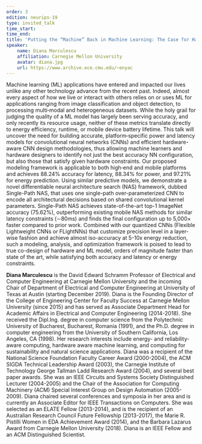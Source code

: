 ```yaml
---
order: 3
edition: neurips-19
type: invited_talk
time_start:
time_end:
title: 'Putting the “Machine” Back in Machine Learning: The Case for Hardware-ML Model Co-design'
speaker:
    name: Diana Marculescu
    affiliation: Carnegie Mellon University
    avatar: diana.jpg
    url: https://www.archive.ece.cmu.edu/~enyac
---
```

Machine learning (ML) applications have entered and impacted our lives unlike any other technology advance from the recent past. Indeed, almost every aspect of how we live or interact with others relies on or uses ML for applications ranging from image classification and object detection, to processing multi‐modal and heterogeneous datasets. While the holy grail for judging the quality of a ML model has largely been serving accuracy, and only recently its resource usage, neither of these metrics translate directly to energy efficiency, runtime, or mobile device battery lifetime. This talk will uncover the need for building accurate, platform‐specific power and latency models for convolutional neural networks (CNNs) and efficient hardware-aware CNN design methodologies, thus allowing machine learners and hardware designers to identify not just the best accuracy NN configuration, but also those that satisfy given hardware constraints. Our proposed modeling framework is applicable to both high‐end and mobile platforms and achieves 88.24% accuracy for latency, 88.34% for power, and 97.21% for energy prediction. Using similar predictive models, we demonstrate a novel differentiable neural architecture search (NAS) framework, dubbed Single-Path NAS, that uses one single-path over-parameterized CNN to encode all architectural decisions based on shared convolutional kernel parameters. Single-Path NAS achieves state-of-the-art top-1 ImageNet accuracy (75.62%), outperforming existing mobile NAS methods for similar latency constraints (∼80ms) and finds the final configuration up to 5,000× faster compared to prior work. Combined with our quantized CNNs (Flexible Lightweight CNNs or FLightNNs) that customize precision level in a layer-wise fashion and achieve almost iso-accuracy at 5-10x energy reduction, such a modeling, analysis, and optimization framework is poised to lead to true co-design of hardware and ML model, orders of magnitude faster than state of the art, while satisfying both accuracy and latency or energy constraints.

**Diana Marculescu** is the David Edward Schramm Professor of Electrical and Computer Engineering at Carnegie Mellon University and the incoming Chair of Department of Electrical and Computer Engineering at University of Texas at Austin (starting December 2019). Diana is the Founding Director of the College of Engineering Center for Faculty Success at Carnegie Mellon University (since 2015) and has served as Associate Department Head for Academic Affairs in Electrical and Computer Engineering (2014-2018). She received the Dipl.Ing. degree in computer science from the Polytechnic University of Bucharest, Bucharest, Romania (1991), and the Ph.D. degree in computer engineering from the University of Southern California, Los Angeles, CA (1998). Her research interests include energy- and reliability-aware computing, hardware aware machine learning, and computing for sustainability and natural science applications. Diana was a recipient of the National Science Foundation Faculty Career Award (2000-2004), the ACM SIGDA Technical Leadership Award (2003), the Carnegie Institute of Technology George Tallman Ladd Research Award (2004), and several best paper awards. She was an IEEE Circuits and Systems Society Distinguished Lecturer (2004-2005) and the Chair of the Association for Computing Machinery (ACM) Special Interest Group on Design Automation (2005-2009). Diana chaired several conferences and symposia in her area and is currently an Associate Editor for IEEE Transactions on Computers. She was selected as an ELATE Fellow (2013-2014), and is the recipient of an Australian Research Council Future Fellowship (2013-2017), the Marie R. Pistilli Women in EDA Achievement Award (2014), and the Barbara Lazarus Award from Carnegie Mellon University (2018). Diana is an IEEE Fellow and an ACM Distinguished Scientist.
